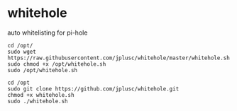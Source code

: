 # whitehole
auto whitelisting for pi-hole


```
cd /opt/
sudo wget https://raw.githubusercontent.com/jplusc/whitehole/master/whitehole.sh
sudo chmod +x /opt/whitehole.sh
sudo /opt/whitehole.sh
```


```
cd /opt
sudo git clone https://github.com/jplusc/whitehole.git
chmod +x whitehole.sh
sudo ./whitehole.sh
```

